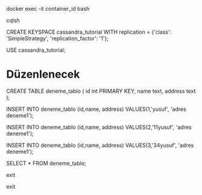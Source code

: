 docker exec -it container_id bash

cqlsh

CREATE KEYSPACE cassandra_tutorial WITH replication = {'class': 'SimpleStrategy', 'replication_factor': '1'};

USE cassandra_tutorial;

# Düzenlenecek

CREATE TABLE deneme_tablo ( id int PRIMARY KEY, name text, address text );

INSERT INTO deneme_tablo (id,name, address) VALUES(1,'yusuf', 'adres deneme1');

INSERT INTO deneme_tablo (id,name, address) VALUES(2,'11yusuf', 'adres deneme1');

INSERT INTO deneme_tablo (id,name, address) VALUES(3,'34yusuf', 'adres deneme1');

SELECT * FROM deneme_tablo;

exit

exit
